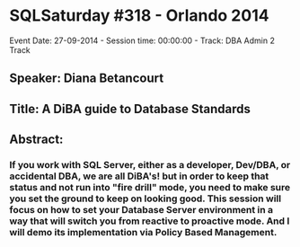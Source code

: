 # SQLSaturday #318 - Orlando 2014
Event Date: 27-09-2014 - Session time: 00:00:00 - Track: DBA Admin 2 Track
## Speaker: Diana Betancourt
## Title: A DiBA guide to Database Standards
## Abstract:
### If you work with SQL Server, either as a developer, Dev/DBA, or accidental DBA, we are all DiBA's! but in order to keep that status and not run into "fire drill" mode, you need to make sure you set the ground to keep on looking good. This session will focus on how to set your Database Server environment in a way that will switch you from reactive to proactive mode. And I will demo its implementation via Policy Based Management. 
